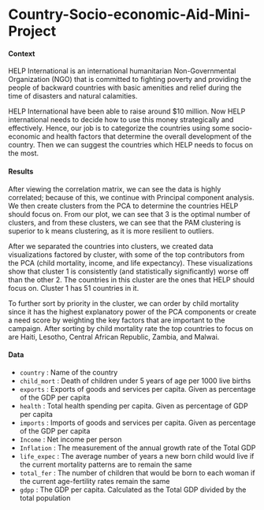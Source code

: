 # Country-Socio-economic-Aid-Mini-Project

#### Context
HELP International is an international humanitarian Non-Governmental Organization (NGO) that is committed to fighting poverty and providing the people of backward countries with basic amenities and relief during the time of disasters and natural calamities.

HELP International have been able to raise around $10 million. Now HELP international needs to decide how to use this money strategically and effectively. Hence, our job is to categorize the countries using some socio-economic and health factors that determine the overall development of the country. Then we can suggest the countries which HELP needs to focus on the most.

#### Results

  After viewing the correlation matrix, we can see the data is highly correlated; because of this, we continue with Principal component analysis. We then create clusters from the PCA to determine the countries HELP should focus on. From our plot, we can see that 3 is the optimal number of clusters, and from these clusters, we can see that the PAM clustering is superior to k means clustering, as it is more resilient to outliers.
  
  After we separated the countries into clusters, we created data visualizations factored by cluster, with some of the top contributors from the PCA (child mortality, income, and life expectancy). These visualizations show that cluster 1 is consistently (and statistically significantly) worse off than the other 2. The countries in this cluster are the ones that HELP should focus on.  Cluster 1 has 51 countries in it.  
  
  To further sort by priority in the cluster, we can order by child mortality since it has the highest explanatory power of the PCA components or create a need score by weighting the key factors that are important to the campaign.  After sorting by child mortality rate the top countries to focus on are Haiti, Lesotho, Central African Republic, Zambia, and Malwai.
  


#### Data
+ `country` : Name of the country
+ `child_mort` : Death of children under 5 years of age per 1000 live births
+ `exports` : Exports of goods and services per capita. Given as percentage of the GDP per capita
+ `health` : Total health spending per capita. Given as percentage of GDP per capita
+ `imports` : Imports of goods and services per capita. Given as percentage of the GDP per capita
+ `Income` : Net income per person
+ `Inflation` : The measurement of the annual growth rate of the Total GDP
+ `life_expec` : The average number of years a new born child would live if the current mortality patterns are to remain the same
+ `total_fer` : The number of children that would be born to each woman if the current age-fertility rates remain the same
+ `gdpp` : The GDP per capita. Calculated as the Total GDP divided by the total population
